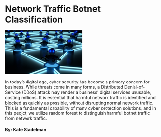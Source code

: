 # Network Traffic Botnet Classification

<img src="https://github.com/kaspii314/network_traffic_botnet_classification/blob/assets/assets/shutterstock_1036755457_botnet_git.jpg" width="50%">

In today’s digital age, cyber security has become a primary concern for business. While threats come in many forms, a Distributed Denial-of-Service (DDoS) attack may render a business’ digital services unusable, costing millions. It is essential that harmful network traffic is identified and blocked as quickly as possible, without disrupting normal network traffic. This is a fundamental capability of many cyber protection solutions, and in this peojct, we utilize random forest to distinguish harmful botnet traffic from network traffic.

#### By: Kate Stadelman
